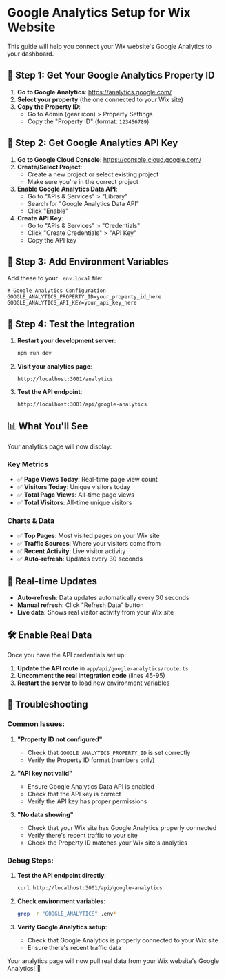 # Google Analytics Setup for Wix Website

This guide will help you connect your Wix website's Google Analytics to your dashboard.

## 🔧 **Step 1: Get Your Google Analytics Property ID**

1. **Go to Google Analytics**: https://analytics.google.com/
2. **Select your property** (the one connected to your Wix site)
3. **Copy the Property ID**:
   - Go to Admin (gear icon) > Property Settings
   - Copy the "Property ID" (format: `123456789`)

## 🔑 **Step 2: Get Google Analytics API Key**

1. **Go to Google Cloud Console**: https://console.cloud.google.com/
2. **Create/Select Project**:
   - Create a new project or select existing project
   - Make sure you're in the correct project
3. **Enable Google Analytics Data API**:
   - Go to "APIs & Services" > "Library"
   - Search for "Google Analytics Data API"
   - Click "Enable"
4. **Create API Key**:
   - Go to "APIs & Services" > "Credentials"
   - Click "Create Credentials" > "API Key"
   - Copy the API key

## 📝 **Step 3: Add Environment Variables**

Add these to your `.env.local` file:

```env
# Google Analytics Configuration
GOOGLE_ANALYTICS_PROPERTY_ID=your_property_id_here
GOOGLE_ANALYTICS_API_KEY=your_api_key_here
```

## 🚀 **Step 4: Test the Integration**

1. **Restart your development server**:
   ```bash
   npm run dev
   ```

2. **Visit your analytics page**:
   ```
   http://localhost:3001/analytics
   ```

3. **Test the API endpoint**:
   ```
   http://localhost:3001/api/google-analytics
   ```

## 📊 **What You'll See**

Your analytics page will now display:

### **Key Metrics**
- ✅ **Page Views Today**: Real-time page view count
- ✅ **Visitors Today**: Unique visitors today
- ✅ **Total Page Views**: All-time page views
- ✅ **Total Visitors**: All-time unique visitors

### **Charts & Data**
- ✅ **Top Pages**: Most visited pages on your Wix site
- ✅ **Traffic Sources**: Where your visitors come from
- ✅ **Recent Activity**: Live visitor activity
- ✅ **Auto-refresh**: Updates every 30 seconds

## 🔄 **Real-time Updates**

- **Auto-refresh**: Data updates automatically every 30 seconds
- **Manual refresh**: Click "Refresh Data" button
- **Live data**: Shows real visitor activity from your Wix site

## 🛠️ **Enable Real Data**

Once you have the API credentials set up:

1. **Update the API route** in `app/api/google-analytics/route.ts`
2. **Uncomment the real integration code** (lines 45-95)
3. **Restart the server** to load new environment variables

## 🚨 **Troubleshooting**

### **Common Issues:**

1. **"Property ID not configured"**
   - Check that `GOOGLE_ANALYTICS_PROPERTY_ID` is set correctly
   - Verify the Property ID format (numbers only)

2. **"API key not valid"**
   - Ensure Google Analytics Data API is enabled
   - Check that the API key is correct
   - Verify the API key has proper permissions

3. **"No data showing"**
   - Check that your Wix site has Google Analytics properly connected
   - Verify there's recent traffic to your site
   - Check the Property ID matches your Wix site's analytics

### **Debug Steps:**

1. **Test the API endpoint directly**:
   ```bash
   curl http://localhost:3001/api/google-analytics
   ```

2. **Check environment variables**:
   ```bash
   grep -r "GOOGLE_ANALYTICS" .env*
   ```

3. **Verify Google Analytics setup**:
   - Check that Google Analytics is properly connected to your Wix site
   - Ensure there's recent traffic data

Your analytics page will now pull real data from your Wix website's Google Analytics! 🎉
